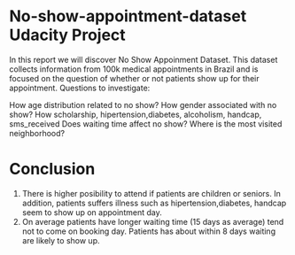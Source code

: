 # No-show-appointment-dataset Udacity Project
In this report we will discover No Show Appoinment Dataset. This dataset collects information from 100k medical appointments in Brazil and is focused on the question of whether or not patients show up for their appointment. Questions to investigate:

How age distribution related to no show?
How gender associated with no show?
How scholarship, hipertension,diabetes, alcoholism, handcap, sms_received
Does waiting time affect no show?
Where is the most visited neighborhood?

# Conclusion
1. There is higher posibility to attend if patients are children or seniors. In addition, patients suffers illness such as hipertension,diabetes, handcap seem to show up on appointment day.
2. On average patients have longer waiting time (15 days as average) tend not to come on booking day. Patients has about within 8 days waiting are likely to show up.
